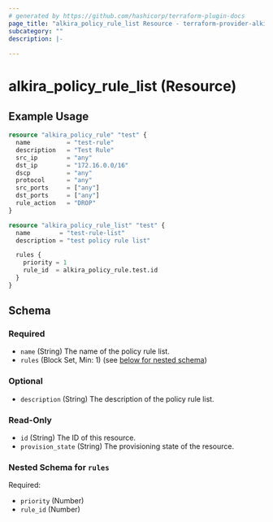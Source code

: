 ```yaml
---
# generated by https://github.com/hashicorp/terraform-plugin-docs
page_title: "alkira_policy_rule_list Resource - terraform-provider-alkira"
subcategory: ""
description: |-
  
---
```


# alkira_policy_rule_list (Resource)



## Example Usage

```terraform
resource "alkira_policy_rule" "test" {
  name          = "test-rule"
  description   = "Test Rule"
  src_ip        = "any"
  dst_ip        = "172.16.0.0/16"
  dscp          = "any"
  protocol      = "any"
  src_ports     = ["any"]
  dst_ports     = ["any"]
  rule_action   = "DROP"
}

resource "alkira_policy_rule_list" "test" {
  name        = "test-rule-list"
  description = "test policy rule list"

  rules {
    priority = 1
    rule_id  = alkira_policy_rule.test.id
  }
}
```

<!-- schema generated by tfplugindocs -->
## Schema

### Required

- `name` (String) The name of the policy rule list.
- `rules` (Block Set, Min: 1) (see [below for nested schema](#nestedblock--rules))

### Optional

- `description` (String) The description of the policy rule list.

### Read-Only

- `id` (String) The ID of this resource.
- `provision_state` (String) The provisioning state of the resource.

<a id="nestedblock--rules"></a>
### Nested Schema for `rules`

Required:

- `priority` (Number)
- `rule_id` (Number)


